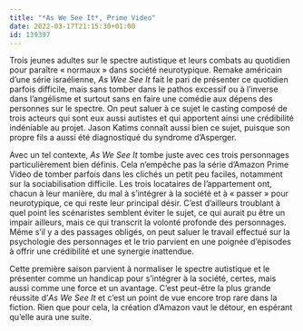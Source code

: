 ```yaml
---
title: "*As We See It*, Prime Video"
date: 2022-03-17T21:15:30+01:00
id: 139397 
---
```


Trois jeunes adultes sur le spectre autistique et leurs combats au quotidien pour paraître « normaux » dans société neurotypique. Remake américain d’une série israélienne, *As Wee See It* fait le pari de présenter ce quotidien parfois difficile, mais sans tomber dans le pathos excessif ou à l’inverse dans l’angélisme et surtout sans en faire une comédie aux dépens des personnes sur le spectre. On peut saluer à ce sujet le casting composé de trois acteurs qui sont eux aussi autistes et qui apportent ainsi une crédibilité indéniable au projet. Jason Katims connaît aussi bien ce sujet, puisque son propre fils a aussi été diagnostiqué du syndrome d’Asperger.

Avec un tel contexte, *As We See It* tombe juste avec ces trois personnages particulièrement bien définis. Cela n’empêche pas la série d’Amazon Prime Video de tomber parfois dans les clichés un petit peu faciles, notamment sur la sociabilisation difficile. Les trois locataires de l’appartement ont, chacun à leur manière, du mal à s’intégrer à la société et à « passer » pour neurotypique, ce qui reste leur principal désir. C’est d’ailleurs troublant à quel point les scénaristes semblent éviter le sujet, ce qui aurait pu être un impair ailleurs, mais ce qui transcrit la volonté profonde des personnages. Même s’il y a des passages obligés, on peut saluer le travail effectué sur la psychologie des personnages et le trio parvient en une poignée d’épisodes à offrir une crédibilité et une synergie inattendue. 

Cette première saison parvient à normaliser le spectre autistique et le présenter comme un handicap pour s’intégrer à la société, certes, mais aussi comme une force et un avantage. C’est peut-être la plus grande réussite d’*As We See It* et c’est un point de vue encore trop rare dans la fiction. Rien que pour cela, la création d’Amazon vaut le détour, en espérant qu’elle aura une suite. 
